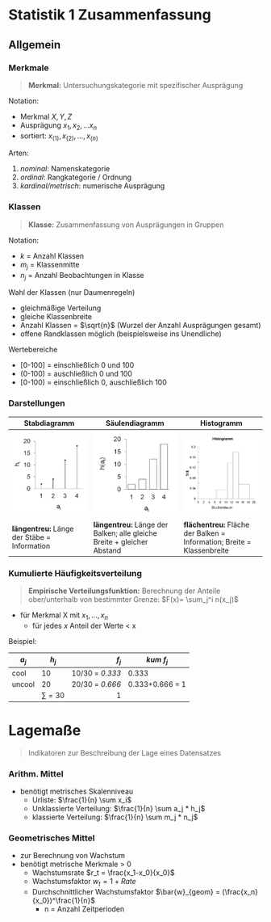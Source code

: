 # Statistik 1 Zusammenfassung

## Allgemein

### Merkmale

> **Merkmal:** Untersuchungskategorie mit spezifischer Ausprägung

Notation:
- Merkmal $X,Y,Z$
- Ausprägung $x_1,x_2,...x_n$
- sortiert: $x_{(1)},x_{(2)}, ..., x_{(n)}$

Arten:
1. *nominal*: Namenskategorie
2. *ordinal*: Rangkategorie / Ordnung
3. *kardinal/metrisch*: numerische Ausprägung

### Klassen

> **Klasse:** Zusammenfassung von Ausprägungen in Gruppen

Notation:
- *k* = Anzahl Klassen
- $m_j$ = Klassenmitte
- $n_j$ = Anzahl Beobachtungen in Klasse

Wahl der Klassen (nur Daumenregeln)
- gleichmäßige Verteilung
- gleiche Klassenbreite
- Anzahl Klassen = $\sqrt{n}$  (Wurzel der Anzahl Ausprägungen gesamt)
- offene Randklassen möglich (beispielsweise ins Unendliche)

Wertebereiche
- [0-100] = einschließlich 0 und 100
- (0-100) = auschließlich 0 und 100
- [0-100) = einschließlich 0, auschließlich 100

### Darstellungen

| Stabdiagramm                                    | Säulendiagramm                                               | Histogramm                                                   |
| ----------------------------------------------- | ------------------------------------------------------------ | ------------------------------------------------------------ |
| ![21-10-27-13-36](../images/21-10-27-13-36.png) | ![21-10-27-13-47](../images/21-10-27-13-47.png)              | ![2021-10-27-14-28](../images/21-10-27-14-28.jpg)            |
| **längentreu:** Länge der Stäbe = Information   | **längentreu:** Länge der Balken; alle gleiche Breite + gleicher Abstand | **flächentreu:** Fläche der Balken = Information; Breite = Klassenbreite |



### Kumulierte Häufigkeitsverteilung

> **Empirische Verteilungsfunktion:** Berechnung der Anteile ober/unterhalb von bestimmter Grenze: $F(x)= \sum_j^i n(x_j)$

- für Merkmal X mit $x_1,...,x_n$
    - für jedes *x* Anteil der Werte < x

Beispiel:

| $a_j$  | $h_j$       |           $f_j$ | $kum \ f_j$     |
| ------ | ----------- | --------------: | --------------- |
| cool   | 10          | 10/30 = *0.333* | 0.333           |
| uncool | 20          | 20/30 = *0.666* | 0.333+0.666 = 1 |
|        | $\sum = 30$ |               1 |                 |

# Lagemaße

> Indikatoren zur Beschreibung der Lage eines Datensatzes

### Arithm. Mittel

- benötigt metrisches Skalenniveau
    - Urliste: $\frac{1}{n} \sum x_i$
    - Unklassierte Verteilung: $\frac{1}{n} \sum a_j * h_j$
    - klassierte Verteilung: $\frac{1}{n} \sum m_j * n_j$

### Geometrisches Mittel

- zur Berechnung von Wachstum
- benötigt metrische Merkmale > 0
    - Wachstumsrate $r_t = \frac{x_1-x_0}{x_0}$
    - Wachstumsfaktor $w_t = 1+ Rate$
    - Durchschnittlicher Wachstumsfaktor $\bar{w}_{geom} = (\frac{x_n}{x_0})^\frac{1}{n}$ 
        - n = Anzahl Zeitperioden
